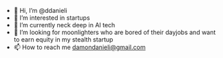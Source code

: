 - 👋 Hi, I’m @ddanieli
- 👀 I’m interested in startups
- 🌱 I’m currently neck deep in AI tech
- 💞️ I’m looking for moonlighters who are bored of their dayjobs and want to earn equity in my stealth startup
- 📫 How to reach me damondanieli@gmail.com

<!---
ddanieli/ddanieli is a ✨ special ✨ repository because its `README.md` (this file) appears on your GitHub profile.
You can click the Preview link to take a look at your changes.
--->
